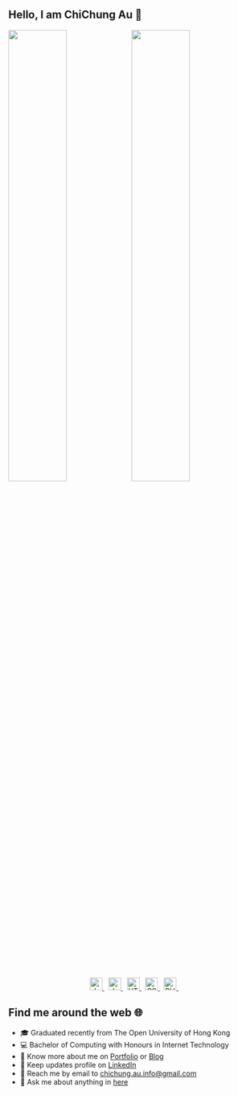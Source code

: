 ## Hello, I am ChiChung Au :wave:
<img  src="https://github-readme-streak-stats.herokuapp.com/?user=alvinau0427&hide_border=true&theme=dark" width="48%"  align="left">
<img  src="https://github-readme-stats.vercel.app/api?username=alvinau0427&show_icons=true&hide_border=true&theme=dark&title_color=FFA500&&icon_color=FFA500&text_color=FFFFFF" width="48%">

<p align="center">
  <a href="https://github.com/alvinau0427?tab=repositories&q=&type=source&language=java">
    <img src="https://img.shields.io/badge/Java-282C34?logo=java&logoColor=C21325" alt="Java logo" title="Java" height="25" />
  </a>
  &nbsp;
  <a href="https://github.com/alvinau0427?tab=repositories&q=&type=source&language=javascript">
    <img src="https://img.shields.io/badge/JavaScript-282C34?logo=javascript&logoColor=F7DF1E" alt="JavaScript logo" title="JavaScript" height="25" />
  </a>
  &nbsp;
  <a href="https://github.com/alvinau0427?tab=repositories&q=&type=source&language=html">
    <img src="https://img.shields.io/badge/HTML5-282C34?logo=html5&logoColor=E34F26" alt="HTML5 logo" title="HTML5" height="25" />
  </a>
  &nbsp;
  <a href="https://github.com/alvinau0427?tab=repositories&q=&type=source&language=html">
    <img src="https://img.shields.io/badge/CSS3-282C34?logo=css3&logoColor=1572B6" alt="CSS3 logo" title="CSS3" height="25" />
  </a>
  &nbsp;
  <a href="https://github.com/alvinau0427?tab=repositories&q=&type=source&language=php">
  <img src="https://img.shields.io/badge/PHP-282C34?logo=php&logoColor=764ABC" alt="PHP logo" title="PHP" height="25" />
  </a>
  &nbsp;
</p>

## Find me around the web :globe_with_meridians:
- :mortar_board: Graduated recently from The Open University of Hong Kong
- :computer: Bachelor of Computing with Honours in Internet Technology
- :mag_right: Know more about me on [Portfolio](https://alvinau0427.github.io/) or [Blog](https://alvinau0427-blog.netlify.app/)
- :briefcase: Keep updates profile on [LinkedIn](https://www.linkedin.com/in/alvinau0427/)
- :email: Reach me by email to chichung.au.info@gmail.com
- :speech_balloon: Ask me about anything in [here](https://github.com/chichung-au-dev/chichung-au-dev/issues)

<!---
chichung-au-dev/chichung-au-dev is a ✨ special ✨ repository because its `README.md` (this file) appears on your GitHub profile.
You can click the Preview link to take a look at your changes.
--->
